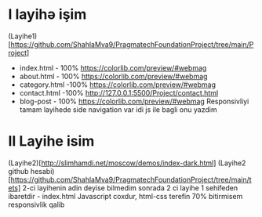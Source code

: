 # I layihə işim

(Layihe1)[https://github.com/ShahlaMva9/PragmatechFoundationProject/tree/main/Project]

- index.html - 100% https://colorlib.com/preview/#webmag
- about.html - 100% https://colorlib.com/preview/#webmag
- category.html -100% https://colorlib.com/preview/#webmag
- contact.html -100% http://127.0.0.1:5500/Project/contact.html
- blog-post - 100% https://colorlib.com/preview/#webmag
  Responsivliyi tamam
  layihede side navigation var idi js ile bagli onu yazdim

# II Layihe isim

(Layihe2)[http://slimhamdi.net/moscow/demos/index-dark.html]
(Layihe2 github hesabi)[https://github.com/ShahlaMva9/PragmatechFoundationProject/tree/main/tets]
2-ci layihenin adin deyise bilmedim sonrada
2 ci layihe 1 sehifeden ibaretdir - index.html
Javascript coxdur,
html-css terefin 70% bitirmisem
responsivlik qalib
